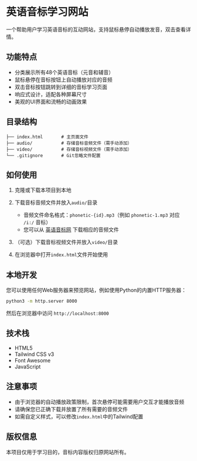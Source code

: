 # 英语音标学习网站

一个帮助用户学习英语音标的互动网站，支持鼠标悬停自动播放发音，双击查看详情。

## 功能特点

- 分类展示所有48个英语音标（元音和辅音）
- 鼠标悬停在音标按钮上自动播放对应的音频
- 双击音标按钮跳转到详细的音标学习页面
- 响应式设计，适配各种屏幕尺寸
- 美观的UI界面和流畅的动画效果

## 目录结构

```
├── index.html       # 主页面文件
├── audio/           # 存储音标音频文件（需手动添加）
├── video/           # 存储音标视频文件（需手动添加）
└── .gitignore       # Git忽略文件配置
```

## 如何使用

1. 克隆或下载本项目到本地

2. 下载音标音频文件并放入`audio/`目录
   - 音频文件命名格式：`phonetic-{id}.mp3`（例如 `phonetic-1.mp3` 对应 `/i:/` 音标）
   - 您可以从 [英语音标网](https://www.yyybabc.com/) 下载相应的音频文件

3. （可选）下载音标视频文件并放入`video/`目录

4. 在浏览器中打开`index.html`文件开始使用

## 本地开发

您可以使用任何Web服务器来预览网站，例如使用Python的内置HTTP服务器：

```bash
python3 -m http.server 8000
```

然后在浏览器中访问 `http://localhost:8000`

## 技术栈

- HTML5
- Tailwind CSS v3
- Font Awesome
- JavaScript

## 注意事项

- 由于浏览器的自动播放政策限制，首次悬停可能需要用户交互才能播放音频
- 请确保您已正确下载并放置了所有需要的音频文件
- 如需自定义样式，可以修改`index.html`中的Tailwind配置

## 版权信息

本项目仅用于学习目的，音标内容版权归原网站所有。